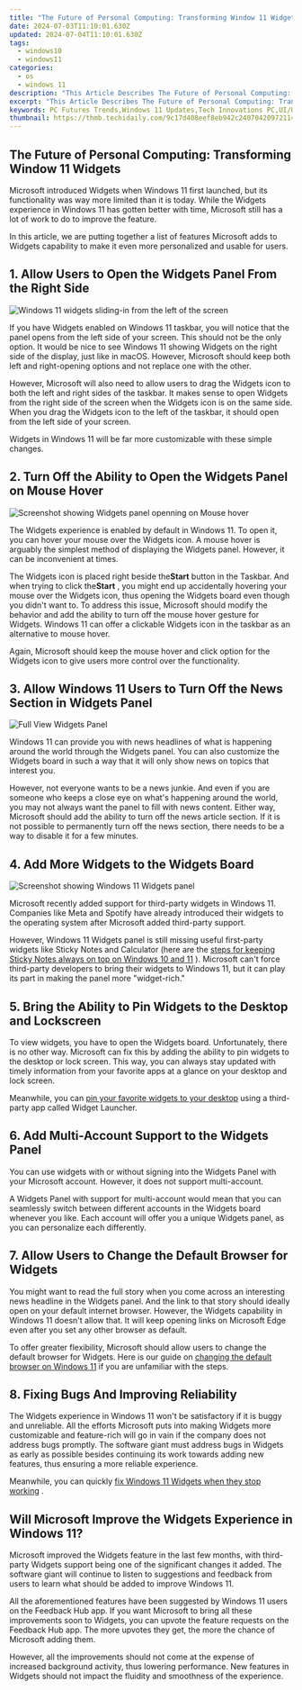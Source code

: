 ```yaml
---
title: "The Future of Personal Computing: Transforming Window 11 Widgets"
date: 2024-07-03T11:10:01.630Z
updated: 2024-07-04T11:10:01.630Z
tags:
  - windows10
  - windows11
categories:
  - os
  - windows 11
description: "This Article Describes The Future of Personal Computing: Transforming Window 11 Widgets"
excerpt: "This Article Describes The Future of Personal Computing: Transforming Window 11 Widgets"
keywords: PC Futures Trends,Windows 11 Updates,Tech Innovations PC,UI/UX Widget Evolution,Personal Computing Advances,New Windows Widgets,Digital Interface Shifts
thumbnail: https://thmb.techidaily.com/9c17d408eef8eb942c240704209721146d1ae1a43ce819e245d60c114f5c5c21.jpg
---
```


## The Future of Personal Computing: Transforming Window 11 Widgets

 Microsoft introduced Widgets when Windows 11 first launched, but its functionality was way more limited than it is today. While the Widgets experience in Windows 11 has gotten better with time, Microsoft still has a lot of work to do to improve the feature.

 In this article, we are putting together a list of features Microsoft adds to Widgets capability to make it even more personalized and usable for users.

## 1\. Allow Users to Open the Widgets Panel From the Right Side

![Windows 11 widgets sliding-in from the left of the screen](https://static1.makeuseofimages.com/wordpress/wp-content/uploads/2021/06/Windows-11-Widgets-Screen.jpg)

 If you have Widgets enabled on Windows 11 taskbar, you will notice that the panel opens from the left side of your screen. This should not be the only option. It would be nice to see Windows 11 showing Widgets on the right side of the display, just like in macOS. However, Microsoft should keep both left and right-opening options and not replace one with the other.

 However, Microsoft will also need to allow users to drag the Widgets icon to both the left and right sides of the taskbar. It makes sense to open Widgets from the right side of the screen when the Widgets icon is on the same side. When you drag the Widgets icon to the left of the taskbar, it should open from the left side of your screen.

 Widgets in Windows 11 will be far more customizable with these simple changes.

## 2\. Turn Off the Ability to Open the Widgets Panel on Mouse Hover

![Screenshot showing Widgets panel openning on Mouse hover](https://static1.makeuseofimages.com/wordpress/wp-content/uploads/2023/04/mouse-hover.jpg)

 The Widgets experience is enabled by default in Windows 11\. To open it, you can hover your mouse over the Widgets icon. A mouse hover is arguably the simplest method of displaying the Widgets panel. However, it can be inconvenient at times.

 The Widgets icon is placed right beside the**Start** button in the Taskbar. And when trying to click the**Start** , you might end up accidentally hovering your mouse over the Widgets icon, thus opening the Widgets board even though you didn't want to. To address this issue, Microsoft should modify the behavior and add the ability to turn off the mouse hover gesture for Widgets. Windows 11 can offer a clickable Widgets icon in the taskbar as an alternative to mouse hover.

 Again, Microsoft should keep the mouse hover and click option for the Widgets icon to give users more control over the functionality.

## 3\. Allow Windows 11 Users to Turn Off the News Section in Widgets Panel

![Full View Widgets Panel](https://static1.makeuseofimages.com/wordpress/wp-content/uploads/2023/02/full-view-widgets-panel.jpg)

 Windows 11 can provide you with news headlines of what is happening around the world through the Widgets panel. You can also customize the Widgets board in such a way that it will only show news on topics that interest you.

 However, not everyone wants to be a news junkie. And even if you are someone who keeps a close eye on what's happening around the world, you may not always want the panel to fill with news content. Either way, Microsoft should add the ability to turn off the news article section. If it is not possible to permanently turn off the news section, there needs to be a way to disable it for a few minutes.

## 4\. Add More Widgets to the Widgets Board

![Screenshot showing Windows 11 Widgets panel](https://static1.makeuseofimages.com/wordpress/wp-content/uploads/2023/04/windows-11-widgets.jpg)

 Microsoft recently added support for third-party widgets in Windows 11\. Companies like Meta and Spotify have already introduced their widgets to the operating system after Microsoft added third-party support.

 However, Windows 11 Widgets panel is still missing useful first-party widgets like Sticky Notes and Calculator (here are the [steps for keeping Sticky Notes always on top on Windows 10 and 11](https://www.makeuseof.com/sticky-notes-always-on-top-windows/) ). Microsoft can't force third-party developers to bring their widgets to Windows 11, but it can play its part in making the panel more "widget-rich."

## 5\. Bring the Ability to Pin Widgets to the Desktop and Lockscreen

 To view widgets, you have to open the Widgets board. Unfortunately, there is no other way. Microsoft can fix this by adding the ability to pin widgets to the desktop or lock screen. This way, you can always stay updated with timely information from your favorite apps at a glance on your desktop and lock screen.

 Meanwhile, you can [pin your favorite widgets to your desktop](https://www.makeuseof.com/windows-11-add-widgets-desktop/) using a third-party app called Widget Launcher.

## 6\. Add Multi-Account Support to the Widgets Panel

 You can use widgets with or without signing into the Widgets Panel with your Microsoft account. However, it does not support multi-account.

 A Widgets Panel with support for multi-account would mean that you can seamlessly switch between different accounts in the Widgets board whenever you like. Each account will offer you a unique Widgets panel, as you can personalize each differently.

## 7\. Allow Users to Change the Default Browser for Widgets

 You might want to read the full story when you come across an interesting news headline in the Widgets panel. And the link to that story should ideally open on your default internet browser. However, the Widgets capability in Windows 11 doesn't allow that. It will keep opening links on Microsoft Edge even after you set any other browser as default.

 To offer greater flexibility, Microsoft should allow users to change the default browser for Widgets. Here is our guide on [changing the default browser on Windows 11](https://www.makeuseof.com/windows-11-change-default-browser/) if you are unfamiliar with the steps.

## 8\. Fixing Bugs And Improving Reliability

 The Widgets experience in Windows 11 won't be satisfactory if it is buggy and unreliable. All the efforts Microsoft puts into making Widgets more customizable and feature-rich will go in vain if the company does not address bugs promptly. The software giant must address bugs in Widgets as early as possible besides continuing its work towards adding new features, thus ensuring a more reliable experience.

 Meanwhile, you can quickly [fix Windows 11 Widgets when they stop working](https://www.makeuseof.com/windows-11-widgets-not-working/) .

## Will Microsoft Improve the Widgets Experience in Windows 11?

 Microsoft improved the Widgets feature in the last few months, with third-party Widgets support being one of the significant changes it added. The software giant will continue to listen to suggestions and feedback from users to learn what should be added to improve Windows 11.

 All the aforementioned features have been suggested by Windows 11 users on the Feedback Hub app. If you want Microsoft to bring all these improvements soon to Widgets, you can upvote the feature requests on the Feedback Hub app. The more upvotes they get, the more the chance of Microsoft adding them.

 However, all the improvements should not come at the expense of increased background activity, thus lowering performance. New features in Widgets should not impact the fluidity and smoothness of the experience.


<ins class="adsbygoogle"
     style="display:block"
     data-ad-format="autorelaxed"
     data-ad-client="ca-pub-7571918770474297"
     data-ad-slot="1223367746"></ins>



<ins class="adsbygoogle"
     style="display:block"
     data-ad-client="ca-pub-7571918770474297"
     data-ad-slot="8358498916"
     data-ad-format="auto"
     data-full-width-responsive="true"></ins>


